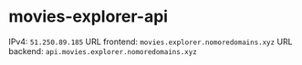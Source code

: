 # movies-explorer-api

IPv4: `51.250.89.185`
URL frontend: `movies.explorer.nomoredomains.xyz`
URL backend: `api.movies.explorer.nomoredomains.xyz`
